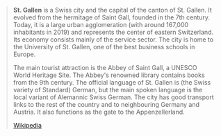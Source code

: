 
> **St. Gallen** is a Swiss city and the capital of the canton of St. Gallen. 
> It evolved from the hermitage of Saint Gall, founded in the 7th century. 
> Today, it is a large urban agglomeration (with around 167,000 inhabitants in 2019) 
> and represents the center of eastern Switzerland. 
> Its economy consists mainly of the service sector. 
> The city is home to the University of St. Gallen, one of the best business schools in Europe.
>
> The main tourist attraction is the Abbey of Saint Gall, a UNESCO World Heritage Site. 
> The Abbey's renowned library contains books from the 9th century. 
> The official language of St. Gallen is (the Swiss variety of Standard) German, 
> but the main spoken language is the local variant of Alemannic Swiss German. 
> The city has good transport links to the rest of the country 
> and to neighbouring Germany and Austria. 
> It also functions as the gate to the Appenzellerland.
>
> [Wikipedia](https://en.wikipedia.org/wiki/St.%20Gallen)






